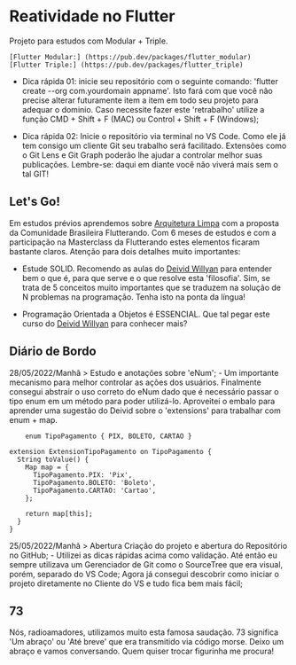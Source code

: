 # Reatividade no Flutter
Projeto para estudos com Modular + Triple.

    [Flutter Modular:] (https://pub.dev/packages/flutter_modular)
    [Flutter Triple:] (https://pub.dev/packages/flutter_triple)

 - Dica rápida 01: inicie seu repositório com o seguinte comando: 'flutter create --org com.yourdomain appname'. Isto fará com que você não precise alterar futuramente item a item em todo seu projeto para adequar o dominio. Caso necessite fazer este 'retrabalho' utilize a função CMD + Shift + F (MAC) ou Control + Shift + F (Windows);

 - Dica rápida 02: Inicie o repositório via terminal no VS Code. Como ele já tem consigo um cliente Git seu trabalho será facilitado. Extensões como o Git Lens e Git Graph poderão lhe ajudar a controlar melhor suas publicações. Lembre-se: daqui em diante você não viverá mais sem o tal GIT!

## Let's Go!

Em estudos prévios aprendemos sobre [Arquitetura Limpa](https://github.com/Flutterando/Clean-Dart) com a proposta da Comunidade Brasileira Flutterando. Com 6 meses de estudos e com a participação na Masterclass da Flutterando estes elementos ficaram bastante claros. Atenção para dois detalhes muito importantes:

- Estude SOLID. Recomendo as aulas do [Deivid Willyan](https://www.youtube.com/watch?v=GtGjo7lX7CI&list=PLRpTFz5_57ctOsMqglte1W_xa-rek-8G9) para entender bem o que é, para que serve e o que resolve esta 'filosofia'. Sim, se trata de 5 conceitos muito importantes que se traduzem na solução de N problemas na programação. Tenha isto na ponta da língua!

- Programação Orientada a Objetos é ESSENCIAL. Que tal pegar este curso do [Deivid Willyan](https://www.youtube.com/watch?v=elUTXYMfGXo&list=PLRpTFz5_57cseSiszvssXO7HKVzOsrI77&index=14) para conhecer mais? 


## Diário de Bordo

28/05/2022/Manhã > Estudo e anotações sobre 'eNum';
    - Um importante mecanismo para melhor controlar as ações dos usuários. Finalmente consegui abstrair o uso correto do eNum dado que é necessário passar o tipo enum em um método para poder utilizá-lo. Aproveitei o embalo para aprender uma sugestão do Deivid sobre o 'extensions' para trabalhar com enum + map.
```
    enum TipoPagamento { PIX, BOLETO, CARTAO }

extension ExtensionTipoPagamento on TipoPagamento {
  String toValue() {
    Map map = {
      TipoPagamento.PIX: 'Pix',
      TipoPagamento.BOLETO: 'Boleto',
      TipoPagamento.CARTAO: 'Cartao',
    };

    return map[this];
  }
}

```

25/05/2022/Manhã > Abertura Criação do projeto e abertura do Repositório no GitHub;
    - Utilizei as dicas rápidas acima como validação. Até então eu sempre utilizava um Gerenciador de Git como o SourceTree que era visual, porém, separado do VS Code; Agora já consegui descobrir como iniciar o projeto diretamente no Cliente do VS e tudo fica bem mais fácil;

## 73
Nós, radioamadores, utilizamos muito esta famosa saudação. 73 significa 'Um abraço' ou 'Até breve' que era transmitido via código morse. Deixo um abraço e vamos conversando.
Quem quiser trocar figurinha me procura!
